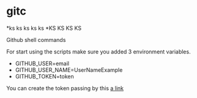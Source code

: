 # gitc

*ks ks ks ks ks 
*KS KS KS KS

Github shell commands

For start using the scripts make sure you added 3 environment variables.

* GITHUB_USER=email
* GITHUB_USER_NAME=UserNameExample
* GITHUB_TOKEN=token

You can create the token passing by this [a link](https://github.com/settings/tokens)
